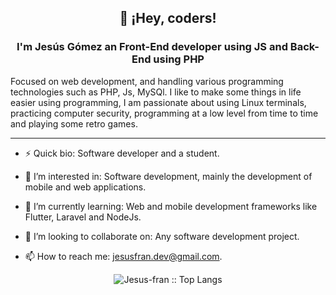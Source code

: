   
  <h2 align="center"> 👋 ¡Hey, coders! </h2>  
   <h3 align="center"> I'm Jesús Gómez an Front-End developer using JS and Back-End using PHP</h3>
   
Focused on web development, and handling various programming technologies such as PHP, Js, MySQl. I like to make some things in life easier using programming, I am passionate about using Linux terminals, practicing computer security, programming at a low level from time to time and playing some retro games.

<hr>

<!---  ### I know more about- </br>

HTML CSS JS PHP LARAVEL

 -->





   
- ⚡ Quick bio: Software developer and a student.  

- 👀 I’m interested in: Software development, mainly the development of mobile and web applications.  

- 🌱 I’m currently learning: Web and mobile development frameworks like Flutter, Laravel and NodeJs.  

- 💞️ I’m looking to collaborate on: Any software development project.  

- 📫 How to reach me: jesusfran.dev@gmail.com.


<p align="center"><img src="https://github-readme-stats-sigma-five.vercel.app/api/top-langs/?username=Jesus-fran&layout=compact&theme=gotham&langs_count=10" alt="Jesus-fran :: Top Langs" /></p>

<!---
Jesus-fran/Jesus-fran is a ✨ special ✨ repository because its `README.md` (this file) appears on your GitHub profile.
You can click the Preview link to take a look at your changes.
--->
